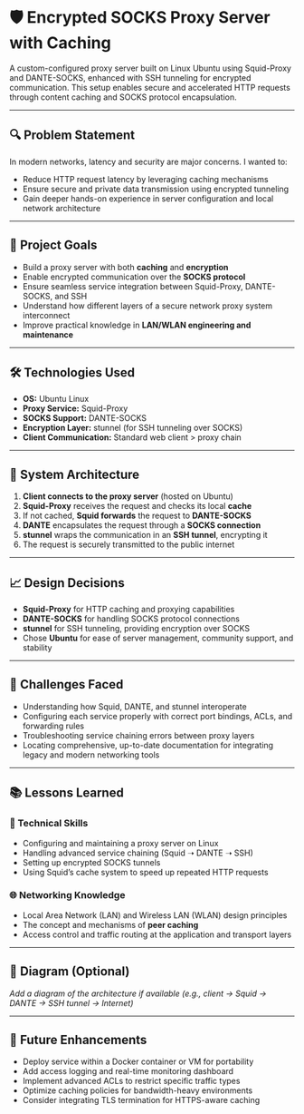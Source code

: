 # 🛡️ Encrypted SOCKS Proxy Server with Caching

A custom-configured proxy server built on Linux Ubuntu using Squid-Proxy and DANTE-SOCKS, enhanced with SSH tunneling for encrypted communication. This setup enables secure and accelerated HTTP requests through content caching and SOCKS protocol encapsulation.

---

## 🔍 Problem Statement

In modern networks, latency and security are major concerns. I wanted to:
- Reduce HTTP request latency by leveraging caching mechanisms
- Ensure secure and private data transmission using encrypted tunneling
- Gain deeper hands-on experience in server configuration and local network architecture

---

## 🎯 Project Goals

- Build a proxy server with both **caching** and **encryption**
- Enable encrypted communication over the **SOCKS protocol**
- Ensure seamless service integration between Squid-Proxy, DANTE-SOCKS, and SSH
- Understand how different layers of a secure network proxy system interconnect
- Improve practical knowledge in **LAN/WLAN engineering and maintenance**

---

## 🛠️ Technologies Used

- **OS:** Ubuntu Linux  
- **Proxy Service:** Squid-Proxy  
- **SOCKS Support:** DANTE-SOCKS  
- **Encryption Layer:** stunnel (for SSH tunneling over SOCKS)  
- **Client Communication:** Standard web client > proxy chain  

---

## 🔧 System Architecture

1. **Client connects to the proxy server** (hosted on Ubuntu)
2. **Squid-Proxy** receives the request and checks its local **cache**
3. If not cached, **Squid forwards** the request to **DANTE-SOCKS**
4. **DANTE** encapsulates the request through a **SOCKS connection**
5. **stunnel** wraps the communication in an **SSH tunnel**, encrypting it
6. The request is securely transmitted to the public internet

---

## 📈 Design Decisions

- **Squid-Proxy** for HTTP caching and proxying capabilities  
- **DANTE-SOCKS** for handling SOCKS protocol connections  
- **stunnel** for SSH tunneling, providing encryption over SOCKS  
- Chose **Ubuntu** for ease of server management, community support, and stability

---

## 🧩 Challenges Faced

- Understanding how Squid, DANTE, and stunnel interoperate
- Configuring each service properly with correct port bindings, ACLs, and forwarding rules
- Troubleshooting service chaining errors between proxy layers
- Locating comprehensive, up-to-date documentation for integrating legacy and modern networking tools

---

## 📚 Lessons Learned

### 🧪 Technical Skills
- Configuring and maintaining a proxy server on Linux
- Handling advanced service chaining (Squid ➝ DANTE ➝ SSH)
- Setting up encrypted SOCKS tunnels
- Using Squid’s cache system to speed up repeated HTTP requests

### 🌐 Networking Knowledge
- Local Area Network (LAN) and Wireless LAN (WLAN) design principles  
- The concept and mechanisms of **peer caching**
- Access control and traffic routing at the application and transport layers

---

## 📸 Diagram (Optional)

*Add a diagram of the architecture if available (e.g., client → Squid → DANTE → SSH tunnel → Internet)*

---

## 🚀 Future Enhancements

- Deploy service within a Docker container or VM for portability  
- Add access logging and real-time monitoring dashboard  
- Implement advanced ACLs to restrict specific traffic types  
- Optimize caching policies for bandwidth-heavy environments  
- Consider integrating TLS termination for HTTPS-aware caching  
